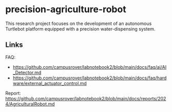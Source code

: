 # precision-agriculture-robot

This research project focuses on the development of an autonomous Turtlebot platform equipped with a precision water-dispensing system.


## Links
FAQ: 
- https://github.com/campusrover/labnotebook2/blob/main/docs/faq/ai/AI_Detector.md
- https://github.com/campusrover/labnotebook2/blob/main/docs/faq/hardware/external_actuator_control.md

Report: https://github.com/campusrover/labnotebook2/blob/main/docs/reports/2024/AgriculturalRobot.md